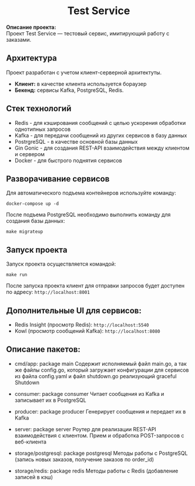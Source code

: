 <p align="center">
    <div align="center">
        <h1>Test Service</h1>
    </div>
</p>

**Описание проекта:**  
Проект Test Service — тестовый сервис, имитирующий работу с заказами.

## Архитектура

Проект разработан с учетом клиент-серверной архитектуты.

- **Клиент:** в качестве клиента используется бораузер
- **Бекенд:** сервисы Kafka, PostgreSQL, Redis.

## Стек технологий

- Redis - для кэширования сообщений с целью ускорения обработки однотипных запросов
- Kafka - для передачи сообщений из других сервисов в базу данных
- PostrgreSQL - в качестве основной базы данных
- Gin Gonic - для создания REST-API взаимодействия между клиентом и сервером
- Docker - для быстрого поднятия сервисов

## Разворачивание сервисов

Для автоматического подъема контейнеров используйте команду:

```
docker-compose up -d
```

После подъема PostgreSQL необходимо выполнить команду для создания базы данных:

```
make migrateup
```

## Запуск проекта

Запуск проекта осуществляется командой:

```
make run
```

После запуска проекта клиент для отправки запросов будет доступен по адресу:
`http://localhost:8001`

## Дополнительные UI для сервисов:

- Redis Insight (просмотр Redis): `http://localhost:5540`
- Kowl (просмотр сообщений Kafka): `http://localhost:8080`

## Описание пакетов:

- cmd/app: package main
  Содержит исполняемый файл main.go, а так же файлы config.go, который загружает конфигурации для сервисов из файла config.yaml и файл shutdown.go реализующий graceful Shutdown

- consumer: package consumer
  Читает сообщения из Kafka и записывает их в PostgreSQL

- producer: package producer
  Генерирует сообщения и передает их в Kafka

- server: package server
  Роутер для реализации REST-API взаимодействия с клиентом.
  Прием и обработка POST-запросов с веб-клиента

- storage/postgresql: package postgresql
  Методы работы с PostgreSQL (запись новых заказов, получение заказов по order_id)

- storage/redis: package redis
  Методы работы с Redis (добавление записей в кэш)
